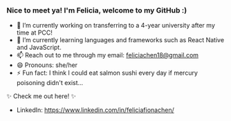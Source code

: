 ### Nice to meet ya! I'm Felicia, welcome to my GitHub :)

- 🔭 I’m currently working on transferring to a 4-year university after my time at PCC!
- 🌱 I’m currently learning languages and frameworks such as React Native and JavaScript.
- 📫 Reach out to me through my email: feliciachen18@gmail.com
- 😄 Pronouns: she/her
- ⚡ Fun fact: I think I could eat salmon sushi every day if mercury poisoning didn't exist...

✨ Check me out here! ✨
- LinkedIn: https://www.linkedin.com/in/feliciafionachen/
